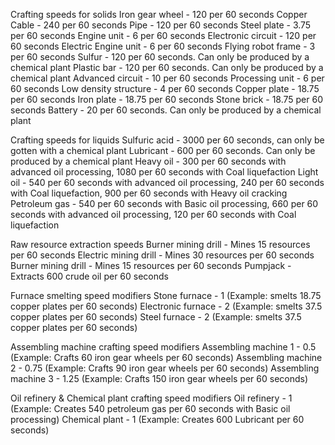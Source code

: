 Crafting speeds for solids
Iron gear wheel - 120 per 60 seconds
Copper Cable - 240 per 60 seconds
Pipe - 120 per 60 seconds
Steel plate - 3.75 per 60 seconds
Engine unit - 6 per 60 seconds
Electronic circuit - 120 per 60 seconds
Electric Engine unit - 6 per 60 seconds
Flying robot frame - 3 per 60 seconds
Sulfur - 120 per 60 seconds. Can only be produced by a chemical plant
Plastic bar - 120 per 60 seconds. Can only be produced by a chemical plant
Advanced circuit - 10 per 60 seconds
Processing unit - 6 per 60 seconds
Low density structure - 4 per 60 seconds
Copper plate - 18.75 per 60 seconds
Iron plate - 18.75 per 60 seconds
Stone brick - 18.75 per 60 seconds
Battery - 20 per 60 seconds. Can only be produced by a chemical plant

Crafting speeds for liquids
Sulfuric acid - 3000 per 60 seconds, can only be gotten with a chemical plant
Lubricant - 600 per 60 seconds. Can only be produced by a chemical plant
Heavy oil - 300 per 60 seconds with advanced oil processing, 1080 per 60 seconds with Coal liquefaction
Light oil - 540 per 60 seconds with advanced oil processing, 240 per 60 seconds with Coal liquefaction, 900 per 60 seconds with Heavy oil cracking
Petroleum gas - 540 per 60 seconds with Basic oil processing, 660 per 60 seconds with advanced oil processing, 120 per 60 seconds with Coal liquefaction

Raw resource extraction speeds
Burner mining drill - Mines 15 resources per 60 seconds
Electric mining drill - Mines 30 resources per 60 seconds
Burner mining drill - Mines 15 resources per 60 seconds
Pumpjack - Extracts 600 crude oil per 60 seconds

Furnace smelting speed modifiers
Stone furnace - 1 (Example: smelts 18.75 copper plates per 60 seconds)
Electronic furnace - 2 (Example: smelts 37.5 copper plates per 60 seconds)
Steel furnace - 2 (Example: smelts 37.5 copper plates per 60 seconds)

Assembling machine crafting speed modifiers
Assembling machine 1 - 0.5 (Example: Crafts 60 iron gear wheels per 60 seconds)
Assembling machine 2 - 0.75 (Example: Crafts 90 iron gear wheels per 60 seconds)
Assembling machine 3 - 1.25 (Example: Crafts 150 iron gear wheels per 60 seconds)

Oil refinery & Chemical plant crafting speed modifiers
Oil refinery - 1 (Example: Creates 540 petroleum gas per 60 seconds with Basic oil processing)
Chemical plant - 1 (Example: Creates 600 Lubricant per 60 seconds)